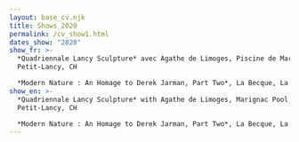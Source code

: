 ```yaml
---
layout: base_cv.njk
title: Shows_2020
permalink: /cv_show1.html
dates_show: "2020"
show_fr: >-
  *Quadriennale Lancy Sculpture* avec Agathe de Limoges, Piscine de Marignac,
  Petit-Lancy, CH

  *Modern Nature : An Homage to Derek Jarman, Part Two*, La Becque, La Tour-de-Peilz, CH
show_en: >-
  *Quadriennale Lancy Sculpture* with Agathe de Limoges, Marignac Pool,
  Petit-Lancy, CH

  *Modern Nature : An Homage to Derek Jarman, Part Two*, La Becque, La Tour-de-Peilz, CH
---
```

